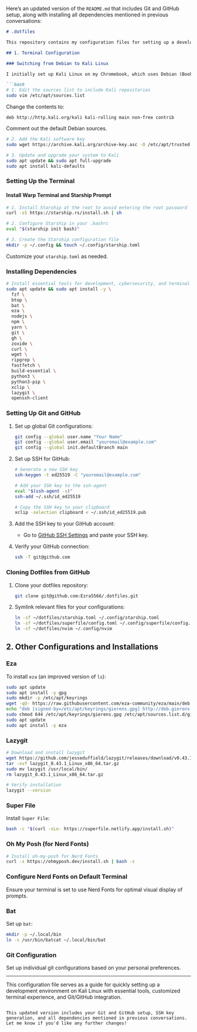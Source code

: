 Here’s an updated version of the `README.md` that includes Git and GitHub setup, along with installing all dependencies mentioned in previous conversations:

```markdown
# .dotfiles

This repository contains my configuration files for setting up a development and cybersecurity environment on a Chromebook using Kali Linux. Below is a breakdown of my setup process and configuration.

## 1. Terminal Configuration

### Switching from Debian to Kali Linux

I initially set up Kali Linux on my Chromebook, which uses Debian (Bookworm) by default.

```bash
# 1. Edit the sources list to include Kali repositories
sudo vim /etc/apt/sources.list
```

Change the contents to:
```plaintext
deb http://http.kali.org/kali kali-rolling main non-free contrib
```
Comment out the default Debian sources.

```bash
# 2. Add the Kali software key
sudo wget https://archive.kali.org/archive-key.asc -O /etc/apt/trusted.gpg.d/kali-archive-keyring.asc
```

```bash
# 3. Update and upgrade your system to Kali
sudo apt update && sudo apt full-upgrade
sudo apt install kali-defaults
```

### Setting Up the Terminal

#### Install Warp Terminal and Starship Prompt

```bash
# 1. Install Starship at the root to avoid entering the root password
curl -sS https://starship.rs/install.sh | sh
```

```bash
# 2. Configure Starship in your .bashrc
eval "$(starship init bash)"
```

```bash
# 3. Create the Starship configuration file
mkdir -p ~/.config && touch ~/.config/starship.toml
```
Customize your `starship.toml` as needed.

### Installing Dependencies

```bash
# Install essential tools for development, cybersecurity, and terminal customization
sudo apt update && sudo apt install -y \
  fzf \
  btop \
  bat \
  eza \
  nodejs \
  npm \
  yarn \
  git \
  gh \
  zoxide \
  curl \
  wget \
  ripgrep \
  fastfetch \
  build-essential \
  python3 \
  python3-pip \
  xclip \
  lazygit \
  openssh-client
```

### Setting Up Git and GitHub

1. Set up global Git configurations:
   ```bash
   git config --global user.name "Your Name"
   git config --global user.email "youremail@example.com"
   git config --global init.defaultBranch main
   ```

2. Set up SSH for GitHub:
   ```bash
   # Generate a new SSH key
   ssh-keygen -t ed25519 -C "youremail@example.com"

   # Add your SSH key to the ssh-agent
   eval "$(ssh-agent -s)"
   ssh-add ~/.ssh/id_ed25519

   # Copy the SSH key to your clipboard
   xclip -selection clipboard < ~/.ssh/id_ed25519.pub
   ```

3. Add the SSH key to your GitHub account:
   - Go to [GitHub SSH Settings](https://github.com/settings/ssh/new) and paste your SSH key.

4. Verify your GitHub connection:
   ```bash
   ssh -T git@github.com
   ```

### Cloning Dotfiles from GitHub

1. Clone your dotfiles repository:
   ```bash
   git clone git@github.com:Ezra5566/.dotfiles.git
   ```

2. Symlink relevant files for your configurations:
   ```bash
   ln -sf ~/dotfiles/starship.toml ~/.config/starship.toml
   ln -sf ~/dotfiles/superfile/config.toml ~/.config/superfile/config.toml
   ln -sf ~/dotfiles/nvim ~/.config/nvim
   ```

## 2. Other Configurations and Installations

### Eza
To install `eza` (an improved version of `ls`):

```bash
sudo apt update
sudo apt install -y gpg
sudo mkdir -p /etc/apt/keyrings
wget -qO- https://raw.githubusercontent.com/eza-community/eza/main/deb.asc | sudo gpg --dearmor -o /etc/apt/keyrings/gierens.gpg
echo "deb [signed-by=/etc/apt/keyrings/gierens.gpg] http://deb.gierens.de stable main" | sudo tee /etc/apt/sources.list.d/gierens.list
sudo chmod 644 /etc/apt/keyrings/gierens.gpg /etc/apt/sources.list.d/gierens.list
sudo apt update
sudo apt install -y eza
```

### Lazygit
```bash
# Download and install lazygit
wget https://github.com/jesseduffield/lazygit/releases/download/v0.43.1/lazygit_0.43.1_Linux_x86_64.tar.gz
tar -xvf lazygit_0.43.1_Linux_x86_64.tar.gz
sudo mv lazygit /usr/local/bin/
rm lazygit_0.43.1_Linux_x86_64.tar.gz

# Verify installation
lazygit --version
```

### Super File
Install `Super File`:
```bash
bash -c "$(curl -sLo- https://superfile.netlify.app/install.sh)"
```

### Oh My Posh (for Nerd Fonts)
```bash
# Install oh-my-posh for Nerd Fonts
curl -s https://ohmyposh.dev/install.sh | bash -s
```

### Configure Nerd Fonts on Default Terminal
Ensure your terminal is set to use Nerd Fonts for optimal visual display of prompts.

### Bat
Set up `bat`:
```bash
mkdir -p ~/.local/bin
ln -s /usr/bin/batcat ~/.local/bin/bat
```

### Git Configuration
Set up individual git configurations based on your personal preferences.

---

This configuration file serves as a guide for quickly setting up a development environment on Kali Linux with essential tools, customized terminal experience, and Git/GitHub integration.
```

This updated version includes your Git and GitHub setup, SSH key generation, and all dependencies mentioned in previous conversations. Let me know if you'd like any further changes!
